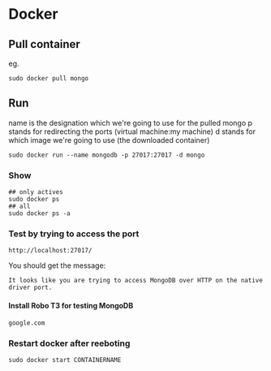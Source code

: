# Docker

## Pull container
eg.
```
sudo docker pull mongo
```

## Run
name is the designation which we're going to use for the pulled mongo
p stands for redirecting the ports (virtual machine:my machine)
d stands for which image we're going to use (the downloaded container)
```
sudo docker run --name mongodb -p 27017:27017 -d mongo
```

### Show

```
## only actives
sudo docker ps
## all
sudo docker ps -a
```

### Test by trying to access the port

```
http://localhost:27017/
```
You should get the message:
```
It looks like you are trying to access MongoDB over HTTP on the native driver port.
```


#### Install Robo T3 for testing MongoDB

```
google.com
```


### Restart docker after reeboting

```
sudo docker start CONTAINERNAME
```
